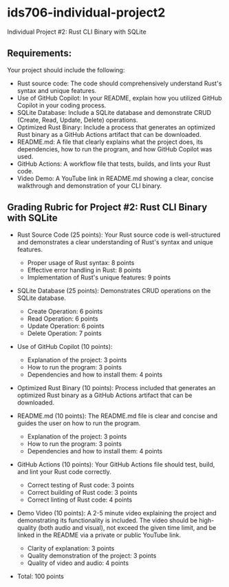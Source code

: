 # ids706-individual-project2

Individual Project #2: Rust CLI Binary with SQLite

## Requirements:

Your project should include the following:
- Rust source code: The code should comprehensively understand Rust's syntax and unique features.
- Use of GitHub Copilot: In your README, explain how you utilized GitHub Copilot in your coding process.
- SQLite Database: Include a SQLite database and demonstrate CRUD (Create, Read, Update, Delete) operations.
- Optimized Rust Binary: Include a process that generates an optimized Rust binary as a GitHub Actions artifact that can be downloaded.
- README.md: A file that clearly explains what the project does, its dependencies, how to run the program, and how GitHub Copilot was used.
- GitHub Actions: A workflow file that tests, builds, and lints your Rust code.
- Video Demo: A YouTube link in README.md showing a clear, concise walkthrough and demonstration of your CLI binary.

## Grading Rubric for Project #2: Rust CLI Binary with SQLite

- Rust Source Code (25 points): Your Rust source code is well-structured and demonstrates a clear understanding of Rust's syntax and unique features.

	-	Proper usage of Rust syntax: 8 points
	-	Effective error handling in Rust: 8 points
	-	Implementation of Rust's unique features: 9 points

- SQLite Database (25 points): Demonstrates CRUD operations on the SQLite database.
	-	Create Operation: 6 points
	-	Read Operation: 6 points
	-	Update Operation: 6 points
	-	Delete Operation: 7 points


- Use of GitHub Copilot (10 points):

    - Explanation of the project: 3 points
    - How to run the program: 3 points
    - Dependencies and how to install them: 4 points

- Optimized Rust Binary (10 points): Process included that generates an optimized Rust binary as a GitHub Actions artifact that can be downloaded.


- README.md (10 points): The README.md file is clear and concise and guides the user on how to run the program.
	-	Explanation of the project: 3 points
	-	How to run the program: 3 points
	-	Dependencies and how to install them: 4 points

- GitHub Actions (10 points): Your GitHub Actions file should test, build, and lint your Rust code correctly.
	-	Correct testing of Rust code: 3 points
	-	Correct building of Rust code: 3 points
	-	Correct linting of Rust code: 4 points

- Demo Video (10 points): A 2-5 minute video explaining the project and demonstrating its functionality is included. The video should be high-quality (both audio and visual), not exceed the given time limit, and be linked in the README via a private or public YouTube link.
	-	Clarity of explanation: 3 points
	-	Quality demonstration of the project: 3 points
	-	Quality of video and audio: 4 points

- Total: 100 points
